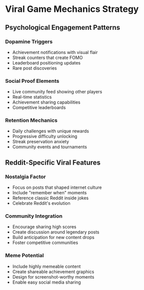 # Viral Game Mechanics Strategy

## Psychological Engagement Patterns

### Dopamine Triggers
- Achievement notifications with visual flair
- Streak counters that create FOMO
- Leaderboard positioning updates
- Rare post discoveries

### Social Proof Elements
- Live community feed showing other players
- Real-time statistics
- Achievement sharing capabilities
- Competitive leaderboards

### Retention Mechanics
- Daily challenges with unique rewards
- Progressive difficulty unlocking
- Streak preservation anxiety
- Community events and tournaments

## Reddit-Specific Viral Features

### Nostalgia Factor
- Focus on posts that shaped internet culture
- Include "remember when" moments
- Reference classic Reddit inside jokes
- Celebrate Reddit's evolution

### Community Integration
- Encourage sharing high scores
- Create discussion around legendary posts
- Build anticipation for new content drops
- Foster competitive communities

### Meme Potential
- Include highly memeable content
- Create shareable achievement graphics
- Design for screenshot-worthy moments
- Enable easy social media sharing